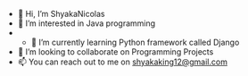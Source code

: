 - 👋 Hi, I’m ShyakaNicolas
- 👀 I’m interested in Java programming
- - 🌱 I’m currently learning Python framework called Django
- 💞️ I’m looking to collaborate on Programming Projects
- 📫 You can reach out to me on shyakaking12@gmail.com

<!---
ShyakaNicolas/ShyakaNicolas is a ✨ special ✨ repository because its `README.md` (this file) appears on your GitHub profile.
You can click the Preview link to take a look at your changes.
--->
